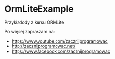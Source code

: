 # OrmLiteExample
Przykładody z kursu ORMLite

Po więcej zapraszam na:
 * https://www.youtube.com/zacznijprogramowac
 * http://zacznijprogramowac.net/
 * https://www.facebook.com/zacznijprogramowac
